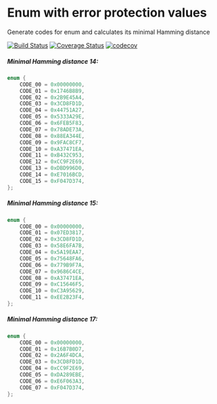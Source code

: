 # Enum with error protection values
Generate codes for enum and calculates its minimal Hamming distance

[![Build Status](https://travis-ci.org/Eretic/Hamming_enum.svg?branch=master)](https://travis-ci.org/Eretic/Hamming_enum) [![Coverage Status](https://coveralls.io/repos/github/Eretic/Hamming_enum/badge.svg?branch=master)](https://coveralls.io/github/Eretic/Hamming_enum?branch=master)
[![codecov](https://codecov.io/gh/Eretic/Hamming_enum/branch/master/graph/badge.svg)](https://codecov.io/gh/Eretic/Hamming_enum)

##### Minimal Hamming distance 14:
```c
enum {
    CODE_00 = 0x00000000,
    CODE_01 = 0x1746B8B9,
    CODE_02 = 0x2B9E45A4,
    CODE_03 = 0x3CD8FD1D,
    CODE_04 = 0x44751A27,
    CODE_05 = 0x5333A29E,
    CODE_06 = 0x6FEB5F83,
    CODE_07 = 0x78ADE73A,
    CODE_08 = 0x88EA344E,
    CODE_09 = 0x9FAC8CF7,
    CODE_10 = 0xA37471EA,
    CODE_11 = 0xB432C953,
    CODE_12 = 0xCC9F2E69,
    CODE_13 = 0xDBD996D0,
    CODE_14 = 0xE7016BCD,
    CODE_15 = 0xF047D374,
};
```

##### Minimal Hamming distance 15:
```c
enum {
    CODE_00 = 0x00000000,
    CODE_01 = 0x07ED3817,
    CODE_02 = 0x3CD8FD1D,
    CODE_03 = 0x58E6FA7B,
    CODE_04 = 0x5A19EAA7,
    CODE_05 = 0x75648FA6,
    CODE_06 = 0x779B9F7A,
    CODE_07 = 0x9686C4CE,
    CODE_08 = 0xA37471EA,
    CODE_09 = 0xC15646F5,
    CODE_10 = 0xC3A95629,
    CODE_11 = 0xEE2B23F4,
};
```

##### Minimal Hamming distance 17:
```c
enum {
    CODE_00 = 0x00000000,
    CODE_01 = 0x16B7B0D7,
    CODE_02 = 0x2A6F4DCA,
    CODE_03 = 0x3CD8FD1D,
    CODE_04 = 0xCC9F2E69,
    CODE_05 = 0xDA289EBE,
    CODE_06 = 0xE6F063A3,
    CODE_07 = 0xF047D374,
};
```
